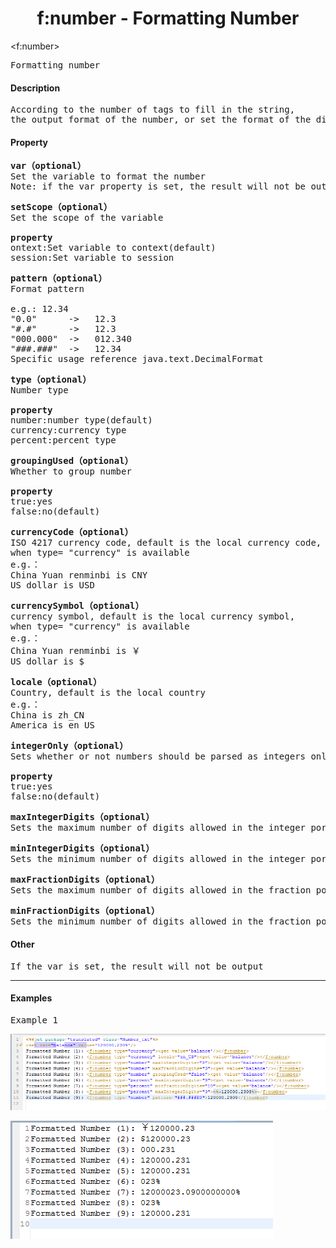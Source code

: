 # <div align="center">f:number - Formatting Number</div> #

&lt;f:number&gt;
<pre>
Formatting number
</pre>

#### Description ####

<pre>
According to the number of tags to fill in the string, 
the output format of the number, or set the format of the digital parameters.
</pre>

#### Property ####

<pre>
<b>var（optional）</b>
Set the variable to format the number
Note: if the var property is set, the result will not be output
</pre>

<pre>
<b>setScope（optional）</b>
Set the scope of the variable

<b>property</b>
ontext:Set variable to context(default)
session:Set variable to session
</pre>

<pre>
<b>pattern（optional）</b>
Format pattern

e.g.: 12.34
"0.0"      ->   12.3      
"#.#"      ->   12.3
"000.000"  ->   012.340
"###.###"  ->   12.34 
Specific usage reference java.text.DecimalFormat
</pre>

<pre>
<b>type（optional）</b>
Number type

<b>property</b>
number:number type(default)
currency:currency type
percent:percent type
</pre>

<pre>
<b>groupingUsed（optional）</b>
Whether to group number

<b>property</b>
true:yes
false:no(default)
</pre>

<pre>
<b>currencyCode（optional）</b>
ISO 4217 currency code, default is the local currency code, 
when type= "currency" is available
e.g.：
China Yuan renminbi is CNY
US dollar is USD
</pre>

<pre>
<b>currencySymbol（optional）</b>
currency symbol, default is the local currency symbol, 
when type= "currency" is available
e.g.：
China Yuan renminbi is ￥
US dollar is $
</pre>

<pre>
<b>locale（optional）</b>
Country, default is the local country
e.g.：
China is zh_CN
America is en_US
</pre>

<pre>
<b>integerOnly（optional）</b>
Sets whether or not numbers should be parsed as integers only

<b>property</b>
true:yes
false:no(default)
</pre>

<pre>
<b>maxIntegerDigits（optional）</b>
Sets the maximum number of digits allowed in the integer portion of a number
</pre>

<pre>
<b>minIntegerDigits（optional）</b>
Sets the minimum number of digits allowed in the integer portion of a number
</pre>

<pre>
<b>maxFractionDigits（optional）</b>
Sets the maximum number of digits allowed in the fraction portion of a number
</pre>

<pre>
<b>minFractionDigits（optional）</b>
Sets the minimum number of digits allowed in the fraction portion of a number
</pre>

#### Other ####

<pre>
If the var is set, the result will not be output
</pre>

----------

#### Examples ####

<pre>
Example 1
</pre>

![](image/f_number_tag_template1.png)

![](image/f_number_result1.png)